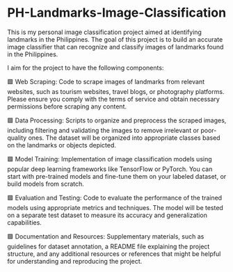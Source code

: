 # PH-Landmarks-Image-Classification
This is my personal image classification project aimed at identifying landmarks in the Philippines. The goal of this project is to build an accurate image classifier that can recognize and classify images of landmarks found in the Philippines.

I aim for the project to have the following components:

🟩 Web Scraping: Code to scrape images of landmarks from relevant websites, such as tourism websites, travel blogs, or photography platforms. Please ensure you comply with the terms of service and obtain necessary permissions before scraping any content.

🟩 Data Processing: Scripts to organize and preprocess the scraped images, including filtering and validating the images to remove irrelevant or poor-quality ones. The dataset will be organized into appropriate classes based on the landmarks or objects depicted.

🟩 Model Training: Implementation of image classification models using popular deep learning frameworks like TensorFlow or PyTorch. You can start with pre-trained models and fine-tune them on your labeled dataset, or build models from scratch.

🟩 Evaluation and Testing: Code to evaluate the performance of the trained models using appropriate metrics and techniques. The model will be tested on a separate test dataset to measure its accuracy and generalization capabilities.

🟩 Documentation and Resources: Supplementary materials, such as guidelines for dataset annotation, a README file explaining the project structure, and any additional resources or references that might be helpful for understanding and reproducing the project.
